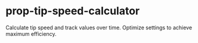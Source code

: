 # prop-tip-speed-calculator
Calculate tip speed and track values over time. Optimize settings to achieve maximum efficiency.
